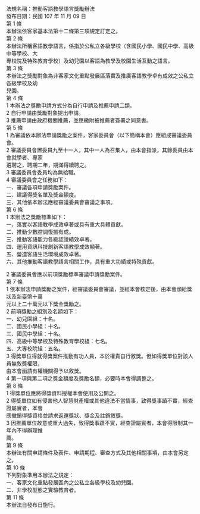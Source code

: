 法規名稱：推動客語教學語言獎勵辦法  
發布日期：民國 107 年 11 月 09 日  
第 1 條  
本辦法依客家基本法第十二條第三項規定訂定之。  
第 2 條  
本辦法所稱客語教學語言，係指於公私立各級學校（含國民小學、國民中學、高級中等學校、大  
專校院及特殊教育學校）及幼兒園以客語為教學及校園生活互動之語言。  
第 3 條  
本辦法之獎勵對象為非客家文化重點發展區落實及推廣客語教學卓有成效之公私立各級學校及幼  
兒園。  
第 4 條  
1 本辦法之獎勵申請方式分為自行申請及推薦申請二類。  
2 自行申請由獎勵對象提出申請。  
3 推薦申請由政府機關推薦，並應繳附被推薦者簽署之同意書。  
第 5 條  
1 為審議依本辦法申請獎勵之案件，客家委員會（以下簡稱本會）應組成審議委員會。  
2 審議委員會置委員九至十一人，其中一人為召集人，由本會指派，其餘委員由本會就學者、專家  
遴聘之，聘期二年，期滿得續聘之。  
3 審議委員會委員均為無給職。  
4 審議委員會之任務如下：  
一、審議各項申請獎勵案件。  
二、建議得獎名單及獎金額度。  
三、其他依本辦法應經審議委員會審議之事項。  
第 6 條  
1 本辦法之獎勵標準如下：  
一、落實以客語教學成效卓著或具有重大具體貢獻。  
二、推動少數腔調復振有成。  
三、推動客語能力各級認證績效卓著。  
四、運用資訊科技創新客語教學成效顯著。  
五、營造客語生活環境成效卓著。  
六、其他推動客語教學語言相關工作，具有重大功績或特殊貢獻。  


2 審議委員會應以前項獎勵標準審議申請獎勵案件。  
第 7 條  
1 依本辦法申請獎勵之案件，經審議委員會審議，並經本會核定後，由本會頒給獎狀及新臺幣十萬  
元以上二十萬元以下獎金獎勵之。  
2 前項獎勵之組別及名額如下：  
一、幼兒園組：十名。  
二、國民小學組：十名。  
三、國民中學組：十名。  
四、高級中等學校及特殊教育學校組：七名。  
五、大專校院組：五名。  
3 得獎單位得就得獎案件推動有功人員，本於權責自行敘獎。但如得獎單位對該人員無敘獎權限，  
由本會函請有權機關得予以敘獎。  
4 第一項與第二項之獎金額度及獎勵名額，必要時本會得調整之。  
第 8 條  
1 得獎單位應將得獎資料授權本會使用及公開之。  
2 得獎單位如有侵害他人智慧財產權或其他違法不當情事，致得獎事蹟不實，經查證屬實者，本會  
應撤銷得獎資格並請求返還獎狀、獎金及註銷敘獎。  
3 因推薦單位故意或重大過失，致得獎事蹟不實，經查證屬實者，本會得限制其一年內不得辦理推  
薦。  
第 9 條  
本辦法有關申請條件及表件、申請期程、審查方式及其他相關事項，由本會另定之。  
第 10 條  
下列對象準用本辦法之規定：  
一、客家文化重點發展區內之公私立各級學校及幼兒園。  
二、非學校型態之實驗教育者。  
第 11 條  
本辦法自發布日施行。  


